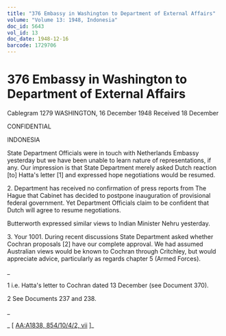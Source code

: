 ```yaml
---
title: "376 Embassy in Washington to Department of External Affairs"
volume: "Volume 13: 1948, Indonesia"
doc_id: 5643
vol_id: 13
doc_date: 1948-12-16
barcode: 1729706
---
```


# 376 Embassy in Washington to Department of External Affairs

Cablegram 1279 WASHINGTON, 16 December 1948 Received 18 December

CONFIDENTIAL

INDONESIA

State Department Officials were in touch with Netherlands Embassy yesterday but we have been unable to learn nature of representations, if any. Our impression is that State Department merely asked Dutch reaction [to] Hatta's letter [1] and expressed hope negotiations would be resumed.

2\. Department has received no confirmation of press reports from The Hague that Cabinet has decided to postpone inauguration of provisional federal government. Yet Department Officials claim to be confident that Dutch will agree to resume negotiations.

Butterworth expressed similar views to Indian Minister Nehru yesterday.

3\. Your 1001. During recent discussions State Department asked whether Cochran proposals [2] have our complete approval. We had assumed Australian views would be known to Cochran through Critchley, but would appreciate advice, particularly as regards chapter 5 (Armed Forces).

_

1 i.e. Hatta's letter to Cochran dated 13 December (see Document 370).

2 See Documents 237 and 238.

_

_ [ [AA:A1838, 854/10/4/2, vii](http://www.naa.gov.au/cgi-bin/Search?O=I&Number=1729706) ]_
